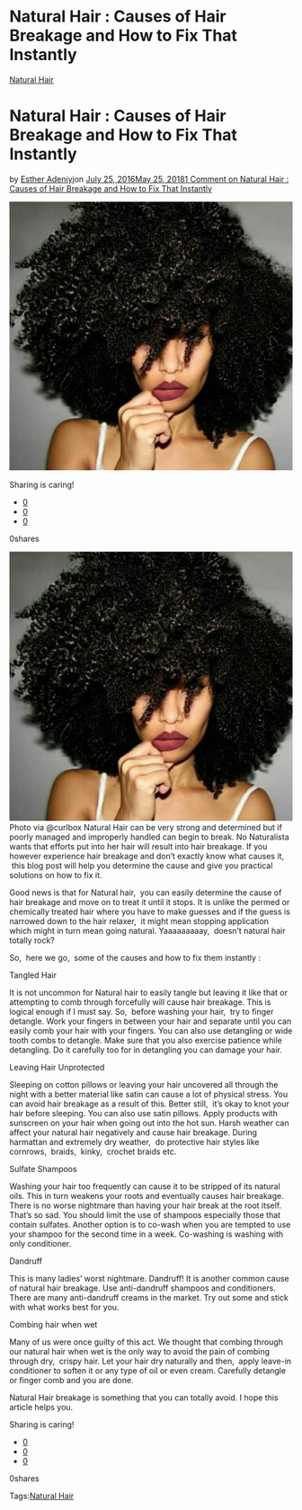 # Natural Hair : Causes of Hair Breakage and How to Fix That Instantly

[Natural Hair](https://estheradeniyi.com/category/natural-hair/)
# Natural Hair : Causes of Hair Breakage and How to Fix That Instantly

by [Esther Adeniyi](https://estheradeniyi.com/author/esther-adeniyi/)on [July 25, 2016May 25, 2018](https://estheradeniyi.com/natural-hair-causes-of-hair-breakage/)[1 Comment on Natural Hair : Causes of Hair Breakage and How to Fix That Instantly](https://estheradeniyi.com/natural-hair-causes-of-hair-breakage/#comments)

![](images/PhotoGrid_1469420597995.jpg)

Sharing is caring!

- [0](https://www.facebook.com/sharer/sharer.php?u=https%3A%2F%2Festheradeniyi.com%2Fnatural-hair-causes-of-hair-breakage%2F&amp;t=Natural%20Hair%20%3A%20Causes%20of%20Hair%20Breakage%20and%20How%20to%20Fix%20That%20Instantly)
- [0](https://twitter.com/intent/tweet?text=Natural%20Hair%20%3A%20Causes%20of%20Hair%20Breakage%20and%20How%20to%20Fix%20That%20Instantly&amp;url=https%3A%2F%2Festheradeniyi.com%2Fnatural-hair-causes-of-hair-breakage%2F)
- [0](#)

0shares

[![Natural Hair breakage](images/PhotoGrid_1469420597995-1024x975.jpg)](images/PhotoGrid_1469420597995-1024x975.jpg)Photo via @curlbox
Natural Hair can be very strong and determined but if poorly managed and improperly handled can begin to break. No Naturalista wants that efforts put into her hair will result into hair breakage. If you however experience hair breakage and don&#x2019;t exactly know what causes it, &#xA0;this blog post will help you determine the cause and give you practical solutions on how to fix it.

Good news is that for Natural hair, &#xA0;you can easily determine the cause of hair breakage and move on to treat it until it stops. It is unlike the permed or chemically treated hair where you have to make guesses and if the guess is narrowed down to the hair relaxer, &#xA0;it might mean stopping application which might in turn mean going natural. Yaaaaaaaaay, &#xA0;doesn&#x2019;t natural hair totally rock?

So, &#xA0;here we go, &#xA0;some of the causes and how to fix them instantly :

Tangled Hair

It is not uncommon for Natural hair to easily tangle but leaving it like that or attempting to comb through forcefully will cause hair breakage. This is logical enough if I must say. So, &#xA0;before washing your hair, &#xA0;try to finger detangle. Work your fingers in between your hair and separate until you can easily comb your hair with your fingers. You can also use detangling or wide tooth combs to detangle. Make sure that you also exercise patience while detangling. Do it carefully too for in detangling you can damage your hair.

Leaving Hair Unprotected

Sleeping on cotton pillows or leaving your hair uncovered all through the night with a better material like satin can cause a lot of physical stress. You can avoid hair breakage as a result of this. Better still, &#xA0;it&#x2019;s okay to knot your hair before sleeping. You can also use satin pillows. Apply products with sunscreen on your hair when going out into the hot sun. Harsh weather can affect your natural hair negatively and cause hair breakage. During harmattan and extremely dry weather, &#xA0;do protective hair styles like cornrows, &#xA0;braids, &#xA0;kinky, &#xA0;crochet braids etc.

Sulfate Shampoos

Washing your hair too frequently can cause it to be stripped of its natural oils. This in turn weakens your roots and eventually causes hair breakage. There is no worse nightmare than having your hair break at the root itself. That&#x2019;s so sad. You should limit the use of shampoos especially those that contain sulfates. Another option is to co-wash when you are tempted to use your shampoo for the second time in a week. Co-washing is washing with only conditioner.

Dandruff

This is many ladies&#x2019; worst nightmare. Dandruff! It is another common cause of natural hair breakage. Use anti-dandruff shampoos and conditioners. There are many anti-dandruff creams in the market. Try out some and stick with what works best for you.

Combing hair when wet

Many of us were once guilty of this act. We thought that combing through our natural hair when wet is the only way to avoid the pain of combing through dry, &#xA0;crispy hair. Let your hair dry naturally and then, &#xA0;apply leave-in conditioner to soften it or any type of oil or even cream. Carefully detangle or finger comb and you are done.

Natural Hair breakage is something that you can totally avoid. I hope this article helps you.

Sharing is caring!

- [0](https://www.facebook.com/sharer/sharer.php?u=https%3A%2F%2Festheradeniyi.com%2Fnatural-hair-causes-of-hair-breakage%2F&amp;t=Natural%20Hair%20%3A%20Causes%20of%20Hair%20Breakage%20and%20How%20to%20Fix%20That%20Instantly)
- [0](https://twitter.com/intent/tweet?text=Natural%20Hair%20%3A%20Causes%20of%20Hair%20Breakage%20and%20How%20to%20Fix%20That%20Instantly&amp;url=https%3A%2F%2Festheradeniyi.com%2Fnatural-hair-causes-of-hair-breakage%2F)
- [0](#)

0shares

Tags:[Natural Hair](https://estheradeniyi.com/tag/natural-hair/)